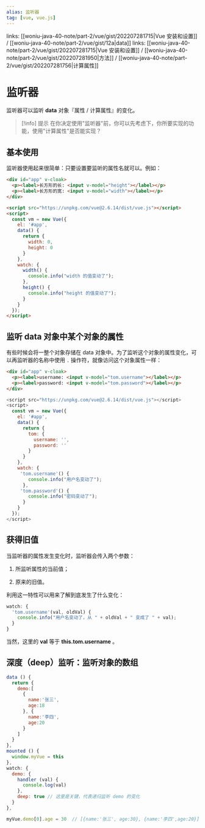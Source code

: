 ```yaml
---
alias: 监听器 
tag: [vue, vue.js]
---
```


links: [[woniu-java-40-note/part-2/vue/gist/202207281715|Vue 安装和设置]] / [[woniu-java-40-note/part-2/vue/gist/12a|data]]
links: [[woniu-java-40-note/part-2/vue/gist/202207281715|Vue 安装和设置]] / [[woniu-java-40-note/part-2/vue/gist/202207281950|方法]] / [[woniu-java-40-note/part-2/vue/gist/202207281756|计算属性]]

# 监听器

监听器可以监听 **data** 对象『属性 / 计算属性』的变化。

> [!info] 提示
> 在你决定使用"监听器"前，你可以先考虑下，你所要实现的功能，使用"计算属性"是否能实现？

## 基本使用

监听器使用起来很简单：只要设置要监听的属性名就可以。例如：

``` html
<div id="app" v-cloak>
  <p><label>长方形的长: <input v-model="height"></label></p>
  <p><label>长方形的宽: <input v-model="width"></label></p>
</div>

<script src="https://unpkg.com/vue@2.6.14/dist/vue.js"></script>
<script>
  const vm = new Vue({
    el: '#app',
    data() {
      return {
        width: 0,
        height: 0
      }
    },
    watch: {
      width() {
        console.info("width 的值变动了");
      },
      height() {
        console.info("height 的值变动了");
      }
    }
  });
</script>
```

## 监听 data 对象中某个对象的属性

有些时候会将一整个对象存储在 data 对象中。为了监听这个对象的属性变化，可以再监听器的名称中使用 `.` 操作符，就像访问这个对象属性一样：

``` html
<div id="app" v-cloak>
  <p><label>username: <input v-model="tom.username"></label></p>
  <p><label>password: <input v-model="tom.password"></label></p>
</div>
```

```js
<script src="https://unpkg.com/vue@2.6.14/dist/vue.js"></script>
<script>
  const vm = new Vue({
    el: '#app',
    data() {
      return {
        tom: {
          username: '',
          password: ''
        }
      }
    },
    watch: {
     'tom.username'() {
        console.info("用户名变动了");
      },
     'tom.password'() {
        console.info("密码变动了");
      }
    }
  });
</script>
```

## 获得旧值

当监听器的属性发生变化时，监听器会传入两个参数：

1.  所监听属性的当前值；

2.  原来的旧值。

利用这一特性可以用来了解到底发生了什么变化：

```js
watch: {
  'tom.username'(val, oldVal) {
    console.info("用户名变动了，从 " + oldVal + " 变成了 " + val);
  }
}
```

当然，这里的 **val** 等于 **this.tom.username** 。


## 深度（deep）监听：监听对象的数组

```js
data () {
  return {
    demo:[
      {
        name:'张三',
        age:18
      }, {
        name:'李四',
        age:20
      }
    ]
  }
},
mounted () {
  window.myVue = this
},
watch: {
  demo: {
    handler (val) {
      console.log(val)
    },
    deep: true // 这里是关键，代表递归监听 demo 的变化
  }
},

myVue.demo[0].age = 30  // [{name:'张三', age:30}, {name:'李四',age:20}]
```

